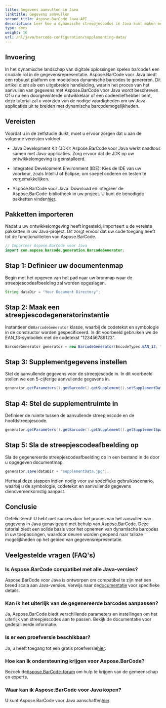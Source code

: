 ```yaml
---
title: Gegevens aanvullen in Java
linktitle: Gegevens aanvullen
second_title: Aspose.BarCode Java-API
description: Leer hoe u dynamische streepjescodes in Java kunt maken met Aspose.BarCode. Stapsgewijze handleiding voor het aanvullen van gegevens met EAN_13-symboliek.
type: docs
weight: 16
url: /nl/java/barcode-configuration/supplementing-data/
---
```


## Invoering

In het dynamische landschap van digitale oplossingen spelen barcodes een cruciale rol in de gegevensrepresentatie. Aspose.BarCode voor Java biedt een robuust platform om moeiteloos dynamische barcodes te genereren. Dit artikel dient als een uitgebreide handleiding, waarin het proces van het aanvullen van gegevens met Aspose.BarCode voor Java wordt beschreven. Of u nu een doorgewinterde ontwikkelaar of een codeerliefhebber bent, deze tutorial zal u voorzien van de nodige vaardigheden om uw Java-applicaties uit te breiden met dynamische barcodemogelijkheden.

## Vereisten

Voordat u in de zelfstudie duikt, moet u ervoor zorgen dat u aan de volgende vereisten voldoet:

- Java Development Kit (JDK): Aspose.BarCode voor Java werkt naadloos samen met Java-applicaties. Zorg ervoor dat de JDK op uw ontwikkelomgeving is geïnstalleerd.

- Integrated Development Environment (IDE): Kies de IDE van uw voorkeur, zoals IntelliJ of Eclipse, om soepel coderen en testen te vergemakkelijken.

- Aspose.BarCode voor Java: Download en integreer de Aspose.BarCode-bibliotheek in uw project. U kunt de benodigde pakketten vinden[hier](https://releases.aspose.com/barcode/java/).

## Pakketten importeren

Nadat u uw ontwikkelomgeving heeft ingesteld, importeert u de vereiste pakketten in uw Java-project. Dit zorgt ervoor dat uw code toegang heeft tot de functionaliteiten van Aspose.BarCode.

```java
// Importeer Aspose.BarCode voor Java
import com.aspose.barcode.generation.BarcodeGenerator;
```

## Stap 1: Definieer uw documentenmap

Begin met het opgeven van het pad naar uw bronmap waar de streepjescodeafbeelding zal worden opgeslagen.

```java
String dataDir = "Your Document Directory";
```

## Stap 2: Maak een streepjescodegeneratorinstantie

 Instantieer de`BarcodeGenerator` klasse, waarbij de codetekst en symbologie in de constructor worden gespecificeerd. In dit voorbeeld gebruiken we de EAN_13-symboliek met de codetekst "123456789123".

```java
BarcodeGenerator generator = new BarcodeGenerator(EncodeTypes.EAN_13, "123456789123");
```

## Stap 3: Supplementgegevens instellen

Stel de aanvullende gegevens voor de streepjescode in. In dit voorbeeld stellen we een 5-cijferige aanvullende gegevens in.

```java
generator.getParameters().getBarcode().getSupplement().setSupplementData("12345");
```

## Stap 4: Stel de supplementruimte in

Definieer de ruimte tussen de aanvullende streepjescode en de hoofdstreepjescode.

```java
generator.getParameters().getBarcode().getSupplement().getSupplementSpace().setPoint(2.0f);
```

## Stap 5: Sla de streepjescodeafbeelding op

Sla de gegenereerde streepjescodeafbeelding op in een bestand in de door u opgegeven documentmap.

```java
generator.save(dataDir + "supplementData.jpg");
```

Herhaal deze stappen indien nodig voor uw specifieke gebruiksscenario, waarbij u de symbologie, codetekst en aanvullende gegevens dienovereenkomstig aanpast.

## Conclusie

Gefeliciteerd! U hebt met succes door het proces van het aanvullen van gegevens in Java genavigeerd met behulp van Aspose.BarCode. Deze tutorial biedt een solide basis voor het opnemen van dynamische barcodes in uw toepassingen, waardoor deuren worden geopend naar talloze mogelijkheden op het gebied van gegevensrepresentatie.

## Veelgestelde vragen (FAQ's)

### Is Aspose.BarCode compatibel met alle Java-versies?
 Aspose.BarCode voor Java is ontworpen om compatibel te zijn met een breed scala aan Java-versies. Verwijs naar de[documentatie](https://reference.aspose.com/barcode/java/) voor specifieke details.

### Kan ik het uiterlijk van de gegenereerde barcodes aanpassen?
Ja, Aspose.BarCode biedt verschillende parameters en instellingen om het uiterlijk van streepjescodes aan te passen. Bekijk de documentatie voor gedetailleerde informatie.

### Is er een proefversie beschikbaar?
Ja, u heeft toegang tot een gratis proefversie[hier](https://releases.aspose.com/).

### Hoe kan ik ondersteuning krijgen voor Aspose.BarCode?
 Bezoek de[Aspose.BarCode-forum](https://forum.aspose.com/c/barcode/13) om hulp te krijgen van de gemeenschap en experts.

### Waar kan ik Aspose.BarCode voor Java kopen?
 U kunt Aspose.BarCode voor Java aanschaffen[hier](https://purchase.aspose.com/buy).



